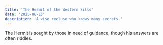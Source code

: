 ```yaml
---
title: 'The Hermit of the Western Hills'
date: '2025-06-13'
description: 'A wise recluse who knows many secrets.'
---
```


The Hermit is sought by those in need of guidance, though his answers are often riddles.
